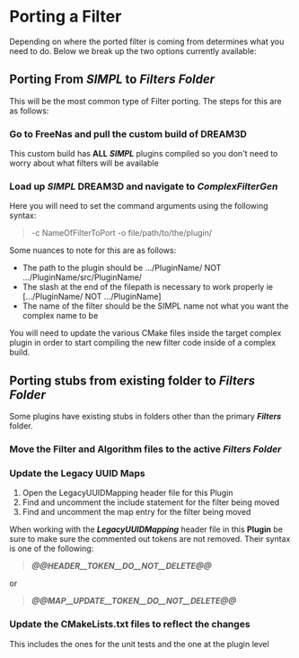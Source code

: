 # Porting a Filter #

Depending on where the ported filter is coming from determines what you need to
do. Below we break up the two options currently available:

## Porting From ***SIMPL*** to ***Filters Folder*** ##

This will be the most common type of Filter porting. The steps for this are as
follows:

### Go to FreeNas and pull the custom build of DREAM3D ###

This custom build has **ALL** ***SIMPL*** plugins compiled so you don't need
to worry about what filters will be available

### Load up ***SIMPL*** DREAM3D and navigate to ***ComplexFilterGen*** ###

Here you will need to set the command arguments using the following syntax:

> -c NameOfFilterToPort -o file/path/to/the/plugin/

Some nuances to note for this are as follows:

<ul>
   <li>The path to the plugin should be .../PluginName/ NOT .../PluginName/src/PluginName/</li>
   <li>The slash at the end of the filepath is necessary to work properly ie [.../PluginName/ NOT .../PluginName]</li>
   <li>The name of the filter should be the SIMPL name not what you want the complex name to be</li>
</ul>

You will need to update the various CMake files inside the target complex plugin in order to start compiling the new filter code inside of a complex build.


## Porting stubs from existing folder to ***Filters Folder*** ##

Some plugins have existing stubs in folders other than the primary ***Filters***
folder.

### Move the Filter and Algorithm files to the active ***Filters Folder*** ###

### Update the Legacy UUID Maps ###
<ol>
  <li> Open the LegacyUUIDMapping header file for this Plugin </li>
  <li> Find and uncomment the include statement for the filter being moved </li>
  <li> Find and uncomment the map entry for the filter being moved </li>
</ol>
  
 When working with the ***LegacyUUIDMapping*** header file in this **Plugin** 
 be sure to make sure the commented out tokens are not removed. Their syntax is 
 one of the following:
 > ***@@__HEADER__TOKEN__DO__NOT__DELETE__@@***
 
 or
 
 > ***@@__MAP__UPDATE__TOKEN__DO__NOT__DELETE__@@***
 
 ### Update the CMakeLists.txt files to reflect the changes ###
 
 This includes the ones for the unit tests and the one at the plugin level
 